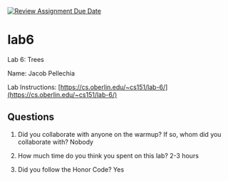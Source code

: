 [![Review Assignment Due Date](https://classroom.github.com/assets/deadline-readme-button-24ddc0f5d75046c5622901739e7c5dd533143b0c8e959d652212380cedb1ea36.svg)](https://classroom.github.com/a/tHSf8mrO)
# lab6
Lab 6: Trees

Name: Jacob Pellechia

Lab Instructions: [https://cs.oberlin.edu/~cs151/lab-6/](https://cs.oberlin.edu/~cs151/lab-6/)

## Questions

1. Did you collaborate with anyone on the warmup?  If so, whom did you collaborate with?
Nobody

3. How much time do you think you spent on this lab?
2-3 hours
5. Did you follow the Honor Code?
Yes
